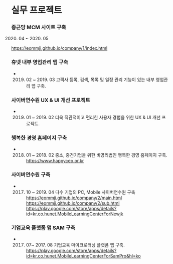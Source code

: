 # 실무 프로젝트

### 종근당 MCM 사이트 구축

 2020. 04 ~ 2020. 05

<https://eommji.github.io/company/1/index.html>

### 휴넷 내부 영업관리 앱 구축
* 2019. 02 ~ 2019. 03
고객사 등록, 검색, 목록 및 일정 관리 기능이 있는 내부 영업관리 앱 구축.

### 사이버연수원 UX & UI 개선 프로젝트
* 2019. 01 ~ 2019. 02
더욱 직관적이고 편리한 사용자 경험을 위한 UX & UI 개선 프로젝트.

### 행복한 경영 홈페이지 구축
* 2018. 01 ~ 2018. 02
중소, 중견기업을 위한 비영리법인 행복한 경영 홈페이지 구축.
<https://www.happyceo.or.kr>

### 사이버연수원 구축
* 2017. 10 ~ 2019. 04
다수 기업의 PC, Mobile 사이버연수원 구축
<https://eommji.github.io/company/2/main.html>
<https://eommji.github.io/company/2/sub.html>
<https://play.google.com/store/apps/details?id=kr.co.hunet.MobileLearningCenterForNewjk>

### 기업교육 플랫폼 앱 SAM 구축
* 2017. 07~ 2017. 08
기업교육 마이크로러닝 플랫폼 앱 구축.
<https://play.google.com/store/apps/details?id=kr.co.hunet.MobileLearningCenterForSamPro&hl=ko>

